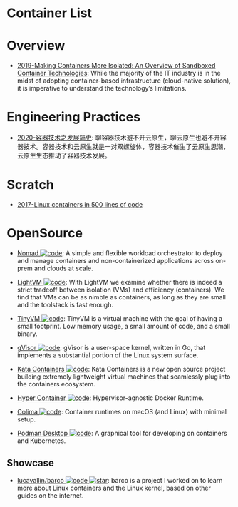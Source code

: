 # Container List

# Overview

- [2019-Making Containers More Isolated: An Overview of Sandboxed Container Technologies](https://unit42.paloaltonetworks.com/making-containers-more-isolated-an-overview-of-sandboxed-container-technologies/): While the majority of the IT industry is in the midst of adopting container-based infrastructure (cloud-native solution), it is imperative to understand the technology’s limitations.

# Engineering Practices

- [2020-容器技术之发展简史](https://mp.weixin.qq.com/s/ccFkJJz97KcuXdO3r5zdXA): 聊容器技术避不开云原生，聊云原生也避不开容器技术。容器技术和云原生就是一对双螺旋体，容器技术催生了云原生思潮，云原生生态推动了容器技术发展。

# Scratch

- [2017-Linux containers in 500 lines of code](https://blog.lizzie.io/linux-containers-in-500-loc.html)

# OpenSource

- [Nomad ![code](https://ng-tech.icu/assets/code.svg)](https://www.nomadproject.io/): A simple and flexible workload orchestrator to deploy and manage containers and non-containerized applications across on-prem and clouds at scale.

- [LightVM ![code](https://ng-tech.icu/assets/code.svg)](http://cnp.neclab.eu/projects/lightvm/): With LightVM we examine whether there is indeed a strict tradeoff between isolation (VMs) and efficiency (containers). We find that VMs can be as nimble as containers, as long as they are small and the toolstack is fast enough.

- [TinyVM ![code](https://ng-tech.icu/assets/code.svg)](https://github.com/jakogut/tinyvm): TinyVM is a virtual machine with the goal of having a small footprint. Low memory usage, a small amount of code, and a small binary.

- [gVisor ![code](https://ng-tech.icu/assets/code.svg)](https://github.com/google/gvisor): gVisor is a user-space kernel, written in Go, that implements a substantial portion of the Linux system surface.

- [Kata Containers ![code](https://ng-tech.icu/assets/code.svg)](https://katacontainers.io/): Kata Containers is a new open source project building extremely lightweight virtual machines that seamlessly plug into the containers ecosystem.

- [Hyper Container ![code](https://ng-tech.icu/assets/code.svg)](https://hypercontainer.io/): Hypervisor-agnostic Docker Runtime.

- [Colima ![code](https://ng-tech.icu/assets/code.svg)](https://github.com/abiosoft/colima): Container runtimes on macOS (and Linux) with minimal setup.

- [Podman Desktop ![code](https://ng-tech.icu/assets/code.svg)](https://github.com/containers/podman-desktop): A graphical tool for developing on containers and Kubernetes.

## Showcase

- [lucavallin/barco ![code](https://ng-tech.icu/assets/code.svg) ![star](https://img.shields.io/github/stars/lucavallin/barco)](https://github.com/lucavallin/barco): barco is a project I worked on to learn more about Linux containers and the Linux kernel, based on other guides on the internet.
